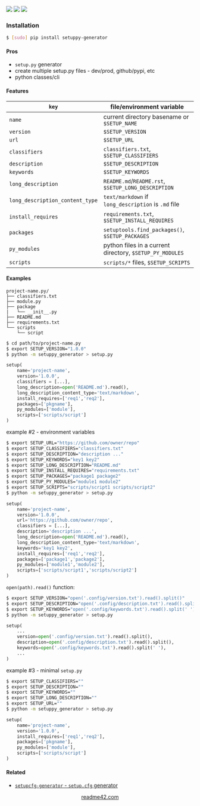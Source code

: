 <!--
https://readme42.com
-->


[![](https://img.shields.io/pypi/v/setuppy-generator.svg?maxAge=3600)](https://pypi.org/project/setuppy-generator/)
[![](https://img.shields.io/badge/License-Unlicense-blue.svg?longCache=True)](https://unlicense.org/)
[![](https://github.com/andrewp-as-is/setuppy-generator.py/workflows/tests42/badge.svg)](https://github.com/andrewp-as-is/setuppy-generator.py/actions)

### Installation
```bash
$ [sudo] pip install setuppy-generator
```

#### Pros
+   `setup.py` generator
+   create multiple setup.py files - dev/prod, github/pypi, etc
+   python classes/cli

#### Features
`key`|file/environment variable
-|-
`name`|current directory basename or `$SETUP_NAME`
`version`|`$SETUP_VERSION`
`url`|`$SETUP_URL`
`classifiers`|`classifiers.txt`, `$SETUP_CLASSIFIERS`
`description`|`$SETUP_DESCRIPTION`
`keywords`|`$SETUP_KEYWORDS`
`long_description`|`README.md`/`README.rst`, `$SETUP_LONG_DESCRIPTION`
`long_description_content_type`|`text/markdown` if `long_description` is `.md` file
`install_requires`|`requirements.txt`, `$SETUP_INSTALL_REQUIRES`
`packages`|`setuptools.find_packages()`, `$SETUP_PACKAGES`
`py_modules`|python files in a current directory, `$SETUP_PY_MODULES`
`scripts`|`scripts/*` files, `$SETUP_SCRIPTS`

#### Examples
```
project-name.py/
├── classifiers.txt
├── module.py
├── package
|   └── __init__.py
├── README.md
├── requirements.txt
└── scripts
    └── script
```

```bash
$ cd path/to/project-name.py
$ export SETUP_VERSION="1.0.0"
$ python -m setuppy_generator > setup.py
```

```python
setup(
    name='project-name',
    version='1.0.0',
    classifiers = [...],
    long_description=open('README.md').read(),
    long_description_content_type='text/markdown',
    install_requires=['req1','req2'],
    packages=['pkgname'],
    py_modules=['module'],
    scripts=['scripts/script']
)
```

example #2 - environment variables
```bash
$ export SETUP_URL="https://github.com/owner/repo"
$ export SETUP_CLASSIFIERS="classifiers.txt"
$ export SETUP_DESCRIPTION="description ..."
$ export SETUP_KEYWORDS="key1 key2"
$ export SETUP_LONG_DESCRIPTION="README.md"
$ export SETUP_INSTALL_REQUIRES="requirements.txt"
$ export SETUP_PACKAGES="package1 package2"
$ export SETUP_PY_MODULES="module1 module2"
$ export SETUP_SCRIPTS="scripts/script1 scripts/script2"
$ python -m setuppy_generator > setup.py
```

```python
setup(
    name='project-name',
    version='1.0.0',
    url='https://github.com/owner/repo',
    classifiers = [...],
    description='description ...',
    long_description=open('README.md').read(),
    long_description_content_type='text/markdown',
    keywords='key1 key2',
    install_requires=['req1','req2'],
    packages=['package1','package2'],
    py_modules=['module1','module2'],
    scripts=['scripts/script1','scripts/script2']
)
```

`open(path).read()` function:
```bash
$ export SETUP_VERSION="open('.config/version.txt').read().split()"
$ export SETUP_DESCRIPTION="open('.config/description.txt').read().split()"
$ export SETUP_KEYWORDS="open('.config/keywords.txt').read().split(' ')"
$ python -m setuppy_generator > setup.py
```

```python
setup(
    ...
    version=open('.config/version.txt').read().split(),
    description=open('.config/description.txt').read().split(),
    keywords=open('.config/keywords.txt').read().split(' '),
    ...
)
```

example #3 - minimal `setup.py`
```bash
$ export SETUP_CLASSIFIERS=""
$ export SETUP_DESCRIPTION=""
$ export SETUP_KEYWORDS=""
$ export SETUP_LONG_DESCRIPTION=""
$ export SETUP_URL=""
$ python -m setuppy_generator > setup.py
```

```python
setup(
    name='project-name',
    version='1.0.0',
    install_requires=['req1','req2'],
    packages=['pkgname'],
    py_modules=['module'],
    scripts=['scripts/script']
)
```

#### Related
+   [`setupcfg-generator` - `setup.cfg` generator](https://pypi.org/project/setupcfg-generator/)

<p align="center">
    <a href="https://readme42.com/">readme42.com</a>
</p>